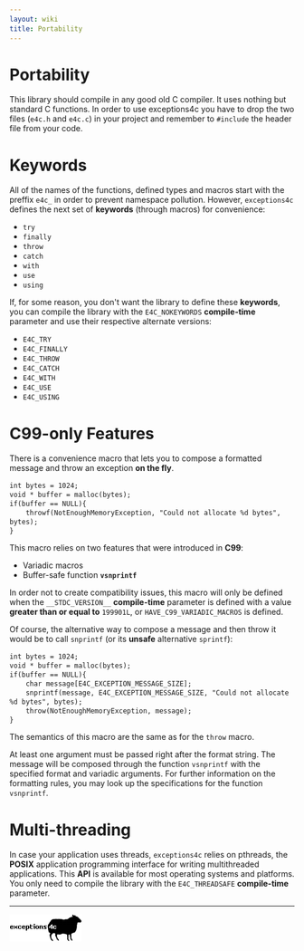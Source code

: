```yaml
---
layout: wiki
title: Portability
---
```


# Portability

This library should compile in any good old C compiler. It uses nothing but standard C functions. In order to use exceptions4c you have to drop the two files (`e4c.h` and `e4c.c`) in your project and remember to `#include` the header file from your code.

# Keywords

All of the names of the functions, defined types and macros start with the preffix `e4c_` in order to prevent namespace pollution. However, `exceptions4c` defines the next set of **keywords** (through macros) for convenience:

- `try`
- `finally`
- `throw`
- `catch`
- `with`
- `use`
- `using`

If, for some reason, you don't want the library to define these **keywords**, you can compile the library with the `E4C_NOKEYWORDS` **compile-time** parameter and use their respective alternate versions:

- `E4C_TRY`
- `E4C_FINALLY`
- `E4C_THROW`
- `E4C_CATCH`
- `E4C_WITH`
- `E4C_USE`
- `E4C_USING`

# C99-only Features

There is a convenience macro that lets you to compose a formatted message and throw an exception **on the fly**.

```
int bytes = 1024;
void * buffer = malloc(bytes);
if(buffer == NULL){
    throwf(NotEnoughMemoryException, "Could not allocate %d bytes", bytes);
}
```

This macro relies on two features that were introduced in **C99**:

  - Variadic macros
  - Buffer-safe function **`vsnprintf`**

In order not to create compatibility issues, this macro will only be defined when the `__STDC_VERSION__` **compile-time** parameter is defined with a value **greater than or equal to** `199901L`, or `HAVE_C99_VARIADIC_MACROS` is defined.

Of course, the alternative way to compose a message and then throw it would be to call `snprintf` (or its **unsafe** alternative `sprintf`):

```
int bytes = 1024;
void * buffer = malloc(bytes);
if(buffer == NULL){
    char message[E4C_EXCEPTION_MESSAGE_SIZE];
    snprintf(message, E4C_EXCEPTION_MESSAGE_SIZE, "Could not allocate %d bytes", bytes);
    throw(NotEnoughMemoryException, message);
}
```

The semantics of this macro are the same as for the `throw` macro.

At least one argument must be passed right after the format string. The message will be composed through the function `vsnprintf` with the specified format and variadic arguments. For further information on the formatting rules, you may look up the specifications for the function `vsnprintf`.

# Multi-threading

In case your application uses threads, `exceptions4c` relies on pthreads, the **POSIX** application programming interface for writing multithreaded applications. This **API** is available for most operating systems and platforms. You only need to compile the library with the `E4C_THREADSAFE` **compile-time** parameter.

----

![](https://raw.githubusercontent.com/guillermocalvo/exceptions4c/master/etc/img/logo/exceptions4c_128.png)
